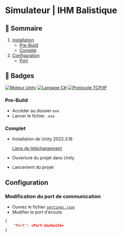 # Simulateur | IHM Balistique

## 📌 Sommaire
1. [Installation](#💻-Installation)
    - [Pre-Build](#pre-build)
    - [Complet](#complet)
2. [Configuration](#configuration)
    - [Port](#modification-du-port-de-communication)

## 🎯 Badges

[![Moteur Unity](https://img.shields.io/badge/Moteur-Unity-green.svg)]()
[![Langage C#](https://img.shields.io/badge/Langage-CSharp-blue.svg)]()
[![Protocole TCP/IP](https://img.shields.io/badge/Protocole-TCP/IP-red.svg)]()

### Pre-Build

- Accéder au dossier ```exe```
- Lancer le fichier ```.exe```

### Complet

- Installation de Unity 2022.3.16

    [Liens de téléchargement](https://unity.com/releases/editor/whats-new/2022.3.16)

- Ouverture du projet dans Unity
- Lancement du projet

## Configuration

### Modification du port de communication

- Ouvrez le fichier [```settings.json```](./settings.ini)
- Modifier le port d'écoute

```json
{
    "Port": <Port-Souhaité>
}
```


